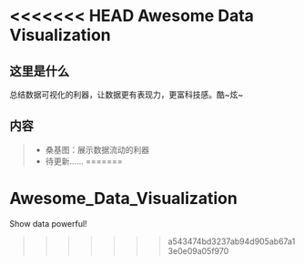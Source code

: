 <<<<<<< HEAD
﻿Awesome Data Visualization
=========
## 这里是什么 ##

总结数据可视化的利器，让数据更有表现力，更富科技感。酷~炫~


## 内容 ##

>  - 桑基图：展示数据流动的利器
>  - 待更新……
=======
# Awesome_Data_Visualization
Show data powerful!
>>>>>>> a543474bd3237ab94d905ab67a13e0e09a05f970
